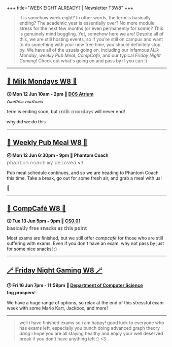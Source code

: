 +++
title="WEEK EIGHT ALREADY? | Newsletter T3W8"
+++
> It is somehow week eight? In other words, the term is basically ending? The academic year is essentially over? No more module stress for the next few months (or even permanently for some)?
>This is genuinely mind boggling. Yet, somehow here we are! Despite all of this, we are still hosting events, so if you're still on campus and want to do something with your new free time, you should definitely stop by.
>  We have all of the usuals going on, including our infamous *Milk Monday*, *weekly Pub Meal*, *CompCafé*, and our typical *Friday Night Gaming*!
> Check out what's going on and pass by if you can :)
***

## **[🥛 Milk Mondays W8 🥛](https://uwcs.co.uk/events/mm-22t3w8/)**
**🕔 Mon 12 Jun 10am - 2pm  📍 [DCS Atrium](https://campus.warwick.ac.uk/?cmsid=14)**  
𝓉𝓇𝒶𝒹𝒾𝓉𝒾𝑜𝓃 𝒸𝑜𝓃𝓉𝒾𝓃𝓊𝑒𝓈

term is ending soon, but 𝕞𝕚𝕝𝕜 𝕞𝕠𝕟𝕕𝕒𝕪𝕤 will never end!

 ̶w̶h̶y̶ ̶d̶i̶d̶ ̶w̶e̶ ̶d̶o̶ ̶t̶h̶i̶s̶
***

## **[🍕 Weekly Pub Meal W8 🍕](https://uwcs.co.uk/events/pub-meal-22t3w8)**
**🕗 Mon 12 Jun 6:30pm - 9pm  📍 Phantom Coach**  
𝚙𝚑𝚊𝚗𝚝𝚘𝚖 𝚌𝚘𝚊𝚌𝚑 𝚖𝚢 𝚋𝚎𝚕𝚘𝚟𝚎𝚍 <𝟹

Pub meal schedule continues, and so we are heading to Phantom Coach this time. Take a break, go out for some fresh air, and grab a meal with us!

👻
***

## **[🍰 CompCafé W8 🍰](https://uwcs.co.uk/events/compcafe-22t3w8/)**
**🕔 Tue 13 Jun 5pm - 9pm  📍 [CS0.01](https://campus.warwick.ac.uk/?cmsid=1557)**  
𝕓𝕒𝕤𝕚𝕔𝕒𝕝𝕝𝕪 𝕗𝕣𝕖𝕖 𝕤𝕟𝕒𝕔𝕜𝕤 𝕒𝕥 𝕥𝕙𝕚𝕤 𝕡𝕠𝕚𝕟𝕥

Most exams are finished, but we still offer *compcafé* for those who are still suffering with exams. Even if you don't have an exam, why not pass by just for some nice snacks! :)
***

## **[🪄 Friday Night Gaming W8 🪄](https://uwcs.co.uk/events/fng-22t3w8/)**
**🕑 Fri 16 Jun 7pm - 11:59pm  📍 [Department of Computer Science](https://campus.warwick.ac.uk/?cmsid=14)**  
𝐟𝐧𝐠 𝐩𝐫𝐨𝐬𝐩𝐞𝐫𝐬!

We have a huge range of options, so relax at the end of this stressful exam week with some Mario Kart, Jackbox, and more!
***

> well i have finished exams so i am happy!
> good luck to everyone who has exams left, especially you bunch doing advanced graph theory *dang*
> i hope you are all staying healthy and enjoy your well deserved break if you don't have anything left :) <3
